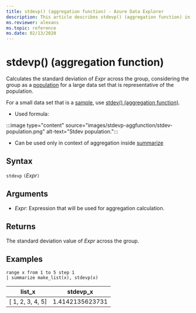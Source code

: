 ```yaml
---
title: stdevp() (aggregation function) - Azure Data Explorer
description: This article describes stdevp() (aggregation function) in Azure Data Explorer.
ms.reviewer: alexans
ms.topic: reference
ms.date: 02/13/2020
---
```

# stdevp() (aggregation function)

Calculates the standard deviation of *Expr* across the group, considering the group as a [population](https://en.wikipedia.org/wiki/Statistical_population) for a large data set that is representative of the population. 

For a small data set that is a [sample](https://en.wikipedia.org/wiki/Sample_%28statistics%29), use [stdev() (aggregation function)](stdev-aggfunction.md). 


* Used formula:

:::image type="content" source="images/stdevp-aggfunction/stdev-population.png" alt-text="Stdev population.":::

* Can be used only in context of aggregation inside [summarize](summarizeoperator.md)

## Syntax

`stdevp` `(`*Expr*`)`

## Arguments

* *Expr*: Expression that will be used for aggregation calculation. 

## Returns

The standard deviation value of *Expr* across the group.
 
## Examples

```kusto
range x from 1 to 5 step 1
| summarize make_list(x), stdevp(x)

```

|list_x|stdevp_x|
|---|---|
|[ 1, 2, 3, 4, 5]|1.4142135623731|
